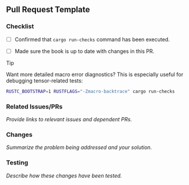 ## Pull Request Template

### Checklist

- [ ] Confirmed that `cargo run-checks` command has been executed.
- [ ] Made sure the book is up to date with changes in this PR.


> [!TIP]
> Want more detailed macro error diagnostics? This is especially useful for debugging tensor-related tests:
>
> ```bash
> RUSTC_BOOTSTRAP=1 RUSTFLAGS="-Zmacro-backtrace" cargo run-checks
> ```

### Related Issues/PRs

_Provide links to relevant issues and dependent PRs._

### Changes

_Summarize the problem being addressed and your solution._

### Testing

_Describe how these changes have been tested._
